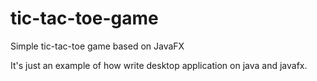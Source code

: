 # tic-tac-toe-game
Simple tic-tac-toe game based on JavaFX

It's just an example of how write desktop application on java and javafx.
